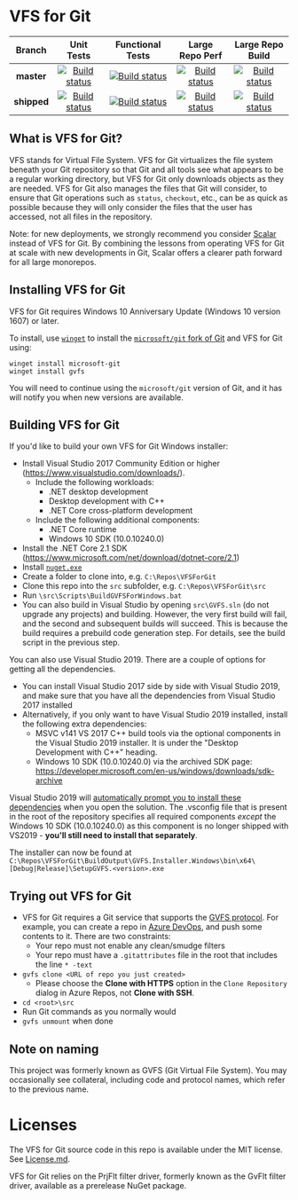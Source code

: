 # VFS for Git

|Branch|Unit Tests|Functional Tests|Large Repo Perf|Large Repo Build|
|:--:|:--:|:--:|:--:|:--:|
|**master**|[![Build status](https://dev.azure.com/gvfs/ci/_apis/build/status/CI%20-%20Windows?branchName=master)](https://dev.azure.com/gvfs/ci/_build/latest?definitionId=7&branchName=master)|[![Build status](https://dev.azure.com/gvfs/ci/_apis/build/status/CI%20-%20Windows%20-%20Full%20Functional%20Tests?branchName=master)](https://dev.azure.com/gvfs/ci/_build/latest?definitionId=6&branchName=master)|[![Build status](https://dev.azure.com/mseng/AzureDevOps/_apis/build/status/GVFS/GitHub%20VFSForGit%20Large%20Repo%20Perf%20Tests?branchName=master)](https://dev.azure.com/mseng/AzureDevOps/_build/latest?definitionId=7179&branchName=master)|[![Build status](https://dev.azure.com/mseng/AzureDevOps/_apis/build/status/GVFS/GitHub%20VFSForGit%20Large%20Repo%20Build?branchName=master)](https://dev.azure.com/mseng/AzureDevOps/_build/latest?definitionId=7180&branchName=master)|
|**shipped**|[![Build status](https://dev.azure.com/gvfs/ci/_apis/build/status/CI%20-%20Windows?branchName=releases%2Fshipped)](https://dev.azure.com/gvfs/ci/_build/latest?definitionId=7&branchName=releases%2Fshipped)|[![Build status](https://dev.azure.com/gvfs/ci/_apis/build/status/CI%20-%20Windows%20-%20Full%20Functional%20Tests?branchName=releases%2Fshipped)](https://dev.azure.com/gvfs/ci/_build/latest?definitionId=6&branchName=releases%2Fshipped)|[![Build status](https://dev.azure.com/mseng/AzureDevOps/_apis/build/status/GVFS/GitHub%20VFSForGit%20Large%20Repo%20Perf%20Tests?branchName=releases%2Fshipped)](https://dev.azure.com/mseng/AzureDevOps/_build/latest?definitionId=7179&branchName=releases%2Fshipped)|[![Build status](https://dev.azure.com/mseng/AzureDevOps/_apis/build/status/GVFS/GitHub%20VFSForGit%20Large%20Repo%20Build?branchName=releases%2Fshipped)](https://dev.azure.com/mseng/AzureDevOps/_build/latest?definitionId=7180&branchName=releases%2Fshipped)|

## What is VFS for Git?

VFS stands for Virtual File System. VFS for Git virtualizes the file system
beneath your Git repository so that Git and all tools see what appears to be a
regular working directory, but VFS for Git only downloads objects as they
are needed. VFS for Git also manages the files that Git will consider, to
ensure that Git operations such as `status`, `checkout`, etc., can be as quick
as possible because they will only consider the files that the user has
accessed, not all files in the repository.

Note: for new deployments, we strongly recommend you consider
[Scalar](https://github.com/microsoft/scalar) instead of VFS for Git. By
combining the lessons from operating VFS for Git at scale with new developments
in Git, Scalar offers a clearer path forward for all large monorepos.

## Installing VFS for Git

VFS for Git requires Windows 10 Anniversary Update (Windows 10 version 1607) or later.

To install, use [`winget`](https://github.com/microsoft/winget) to install the
[`microsoft/git` fork of Git](https://github.com/microsoft/git) and VFS for Git
using:

```
winget install microsoft-git
winget install gvfs
```

You will need to continue using the `microsoft/git` version of Git, and it has
will notify you when new versions are available.

## Building VFS for Git

If you'd like to build your own VFS for Git Windows installer:
* Install Visual Studio 2017 Community Edition or higher (https://www.visualstudio.com/downloads/).
  * Include the following workloads:
    * .NET desktop development
    * Desktop development with C++
    * .NET Core cross-platform development
  * Include the following additional components:
    * .NET Core runtime
    * Windows 10 SDK (10.0.10240.0)
* Install the .NET Core 2.1 SDK (https://www.microsoft.com/net/download/dotnet-core/2.1)
* Install [`nuget.exe`](https://www.nuget.org/downloads)
* Create a folder to clone into, e.g. `C:\Repos\VFSForGit`
* Clone this repo into the `src` subfolder, e.g. `C:\Repos\VFSForGit\src`
* Run `\src\Scripts\BuildGVFSForWindows.bat`
* You can also build in Visual Studio by opening `src\GVFS.sln` (do not upgrade any projects) and building. However, the very first
build will fail, and the second and subsequent builds will succeed. This is because the build requires a prebuild code generation step.
For details, see the build script in the previous step.

You can also use Visual Studio 2019. There are a couple of options for getting all the dependencies.
* You can install Visual Studio 2017 side by side with Visual Studio 2019, and make sure that you have all the dependencies from Visual Studio 2017 installed
* Alternatively, if you only want to have Visual Studio 2019 installed, install the following extra dependencies:
  * MSVC v141 VS 2017 C++ build tools via the optional components in the Visual Studio 2019 installer. It is under the "Desktop Development with C++" heading.
  * Windows 10 SDK (10.0.10240.0) via the archived SDK page: https://developer.microsoft.com/en-us/windows/downloads/sdk-archive

Visual Studio 2019 will [automatically prompt you to install these dependencies](https://devblogs.microsoft.com/setup/configure-visual-studio-across-your-organization-with-vsconfig/) when you open the solution. The .vsconfig file that is present in the root of the repository specifies all required components _except_ the Windows 10 SDK (10.0.10240.0) as this component is no longer shipped with VS2019 - **you'll still need to install that separately**.

The installer can now be found at `C:\Repos\VFSForGit\BuildOutput\GVFS.Installer.Windows\bin\x64\[Debug|Release]\SetupGVFS.<version>.exe`

## Trying out VFS for Git

* VFS for Git requires a Git service that supports the
  [GVFS protocol](Protocol.md). For example, you can create a repo in
  [Azure DevOps](https://azure.microsoft.com/services/devops/), and push
  some contents to it. There are two constraints:
  * Your repo must not enable any clean/smudge filters
  * Your repo must have a `.gitattributes` file in the root that includes the line `* -text`
* `gvfs clone <URL of repo you just created>`
  * Please choose the **Clone with HTTPS** option in the `Clone Repository` dialog in Azure Repos, not **Clone with SSH**.
* `cd <root>\src`
* Run Git commands as you normally would
* `gvfs unmount` when done

## Note on naming

This project was formerly known as GVFS (Git Virtual File System). You may occasionally
see collateral, including code and protocol names, which refer to the previous name.

# Licenses

The VFS for Git source code in this repo is available under the MIT license.
See [License.md](License.md).

VFS for Git relies on the PrjFlt filter driver, formerly known as the GvFlt
filter driver, available as a prerelease NuGet package.
